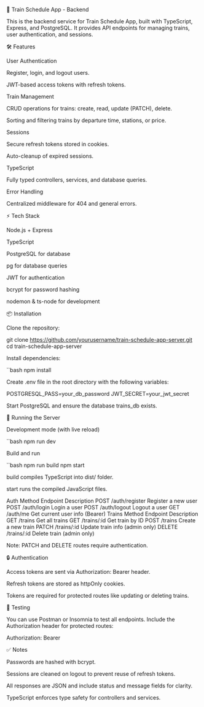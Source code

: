 🚆 Train Schedule App - Backend

This is the backend service for Train Schedule App, built with TypeScript, Express, and PostgreSQL. It provides API endpoints for managing trains, user authentication, and sessions.

🛠️ Features

User Authentication

Register, login, and logout users.

JWT-based access tokens with refresh tokens.

Train Management

CRUD operations for trains: create, read, update (PATCH), delete.

Sorting and filtering trains by departure time, stations, or price.

Sessions

Secure refresh tokens stored in cookies.

Auto-cleanup of expired sessions.

TypeScript

Fully typed controllers, services, and database queries.

Error Handling

Centralized middleware for 404 and general errors.

⚡ Tech Stack

Node.js + Express

TypeScript

PostgreSQL for database

pg for database queries

JWT for authentication

bcrypt for password hashing

nodemon & ts-node for development

📦 Installation

Clone the repository:

git clone https://github.com/yourusername/train-schedule-app-server.git
cd train-schedule-app-server

Install dependencies:

``bash
npm install

Create .env file in the root directory with the following variables:

POSTGRESQL_PASS=your_db_password
JWT_SECRET=your_jwt_secret

Start PostgreSQL and ensure the database trains_db exists.

🚀 Running the Server

Development mode (with live reload)

``bash
npm run dev

Build and run

``bash
npm run build
npm start

build compiles TypeScript into dist/ folder.

start runs the compiled JavaScript files.

Auth
Method Endpoint Description
POST /auth/register Register a new user
POST /auth/login Login a user
POST /auth/logout Logout a user
GET /auth/me Get current user info (Bearer)
Trains
Method Endpoint Description
GET /trains Get all trains
GET /trains/:id Get train by ID
POST /trains Create a new train
PATCH /trains/:id Update train info (admin only)
DELETE /trains/:id Delete train (admin only)

Note: PATCH and DELETE routes require authentication.

🔒 Authentication

Access tokens are sent via Authorization: Bearer <token> header.

Refresh tokens are stored as httpOnly cookies.

Tokens are required for protected routes like updating or deleting trains.

🧪 Testing

You can use Postman or Insomnia to test all endpoints. Include the Authorization header for protected routes:

Authorization: Bearer <accessToken>

✅ Notes

Passwords are hashed with bcrypt.

Sessions are cleaned on logout to prevent reuse of refresh tokens.

All responses are JSON and include status and message fields for clarity.

TypeScript enforces type safety for controllers and services.
